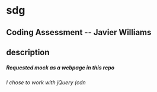 # sdg
Coding Assessment -- Javier Williams
---
## description
##### Requested mock as a webpage in this repo
###### I chose to work with jQuery (cdn <script> at end of body) and Sass

## installation
1. Clone the repo then in your CLI:
2. > npm install
3. > gulp

Browser-sync will inform you of the port, and you should be all set!

Hope to hear from y'all soon.

######FYI -- See notes in sdg.js if complications occur.
